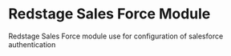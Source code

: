 Redstage Sales Force Module
=================================================================

Redstage Sales Force module use for configuration of salesforce authentication 

